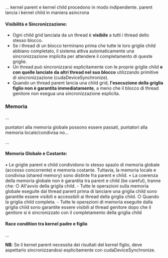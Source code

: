 ...
kernel parent e kernel child procedono in modo indipendente. parent lancia i kernel child in maniera asincrona 

#### Visibilità e Sincronizzazione:
- Ogni child grid lanciata da un thread è __visibile__ a tutti i thread dello stesso blocco.
- Se i thread di un blocco terminano prima che tutte le loro griglie child abbiano completato, il sistema attiva automaticamente una sincronizzazione implicita per attendere il completamento di queste griglie.
- Un thread può sincronizzarsi esplicitamente con le proprie griglie child __e con quelle lanciate da altri thread nel suo blocco__ utilizzando primitive di sincronizzazione (cudaDeviceSynchronize).
- Quando un thread parent lancia una child grid, __l'esecuzione della griglia figlio non è garantita immediatamente__, a meno che il blocco di thread genitore non esegua una sincronizzazione esplicita.


### Memoria 
...

puntatori alla memoria globale possono essere passati, puntatori alla memoria locale/condivisa no... 

...

#### Memoria Globale e Costante:
• Le griglie parent e child condividono lo stesso spazio di memoria globale (accesso concorrente) e memoria costante. Tuttavia, la memoria locale e condivisa (shared memory) sono distinte fra parent e child.
• La coerenza della memoria globale non è garantita tra parent e child (be careful), tranne che:
    ○ All'avvio della griglia child.
        - Tutte le operazioni sulla memoria globale eseguite dal thread parent prima di lanciare una griglia child sono garantite essere visibili e accessibili ai thread della griglia child.
    ○ Quando la griglia child completa.
        - Tutte le operazioni di memoria eseguite dalla griglia child sono garantite essere visibili al thread genitore dopo che il genitore si è sincronizzato con il completamento della griglia child

#### Race condition tra kernel padre e figlio
...

__NB__: Se il kernel parent necessita dei risultati del kernel figlio, deve aspettarlo sincronizzandosi esplicitamente con cudaDeviceSynchronize.